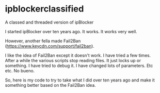 # ipblockerclassified
A classed and threaded version of ipBlocker


I started ipBlocker over ten years ago.  It works.  It works very well.

However, another fella made Fail2Ban (https://www.keycdn.com/support/fail2ban).

I like the idea of Fail2Ban except it doesn't work.  I have tried a few times.  After a while the various scripts stop reading files.  It just locks up or something.  I have tried to debug it.  I have changed lots of parameters.  Etc etc.  No bueno.

So, here is my code to try to take what I did over ten years ago and make it something better based on the Fail2Ban idea.
